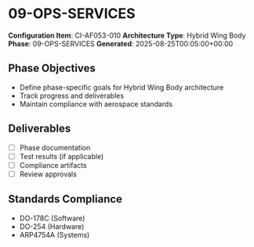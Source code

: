 # 09-OPS-SERVICES

**Configuration Item**: CI-AF053-010
**Architecture Type**: Hybrid Wing Body
**Phase**: 09-OPS-SERVICES
**Generated**: 2025-08-25T00:05:00+00:00

## Phase Objectives
- Define phase-specific goals for Hybrid Wing Body architecture
- Track progress and deliverables
- Maintain compliance with aerospace standards

## Deliverables
- [ ] Phase documentation
- [ ] Test results (if applicable)
- [ ] Compliance artifacts
- [ ] Review approvals

## Standards Compliance
- DO-178C (Software)
- DO-254 (Hardware)
- ARP4754A (Systems)
